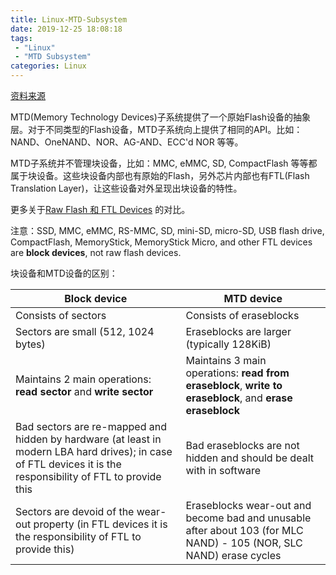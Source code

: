 ```yaml
---
title: Linux-MTD-Subsystem
date: 2019-12-25 18:08:18
tags:
 - "Linux"
 - "MTD Subsystem"
categories: Linux
---
```


[资料来源](http://www.linux-mtd.infradead.org/doc/general.html)

MTD(Memory Technology Devices)子系统提供了一个原始Flash设备的抽象层。对于不同类型的Flash设备，MTD子系统向上提供了相同的API。比如：NAND、OneNAND、NOR、AG-AND、ECC'd NOR 等等。

MTD子系统并不管理块设备，比如：MMC, eMMC, SD, CompactFlash 等等都属于块设备。这些块设备内部也有原始的Flash，另外芯片内部也有FTL(Flash Translation Layer)，让这些设备对外呈现出块设备的特性。

更多关于[Raw Flash 和 FTL Devices](http://www.linux-mtd.infradead.org/doc/ubifs.html#L_raw_vs_ftl) 的对比。

注意：SSD, MMC, eMMC, RS-MMC, SD, mini-SD, micro-SD, USB flash drive, CompactFlash, MemoryStick, MemoryStick Micro, and other FTL devices are **block devices**, not raw flash devices.

块设备和MTD设备的区别：

| **Block device**                                             | **MTD device**                                               |
| ------------------------------------------------------------ | ------------------------------------------------------------ |
| Consists of sectors                                          | Consists of eraseblocks                                      |
| Sectors are small (512, 1024 bytes)                          | Eraseblocks are larger (typically 128KiB)                    |
| Maintains 2 main operations: **read sector** and **write sector** | Maintains 3 main operations: **read from eraseblock**, **write to eraseblock**, and **erase eraseblock** |
| Bad sectors are re-mapped and hidden by hardware (at least in modern LBA hard drives); in case of FTL devices it is the responsibility of FTL to provide this | Bad eraseblocks are not hidden and should be dealt with in software |
| Sectors are devoid of the wear-out property (in FTL devices it is the responsibility of FTL to provide this) | Eraseblocks wear-out and become bad and unusable after about 103 (for MLC NAND) - 105 (NOR, SLC NAND) erase cycles |

